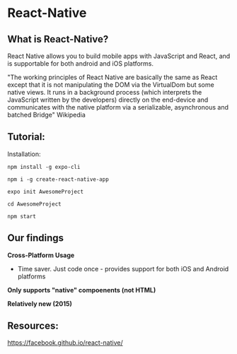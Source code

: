 # React-Native


## What is React-Native?
React Native allows you to build mobile apps with JavaScript and React, and is supportable for both android and iOS platforms.  

"The working principles of React Native are basically the same as React except that it is not manipulating the DOM via the VirtualDom but some native views. It runs in a background process (which interprets the JavaScript written by the developers) directly on the end-device and communicates with the native platform via a serializable, asynchronous and batched Bridge" Wikipedia


## Tutorial:
Installation:

```npm install -g expo-cli```

```npm i -g create-react-native-app```


```expo init AwesomeProject```

 ```cd AwesomeProject```
 
 ```npm start```


## Our findings


**Cross-Platform Usage**
 * Time saver. Just code once - provides support for both iOS and Android platforms
 

**Only supports "native" compoenents (not HTML)**


**Relatively new (2015)**



## Resources:
https://facebook.github.io/react-native/

